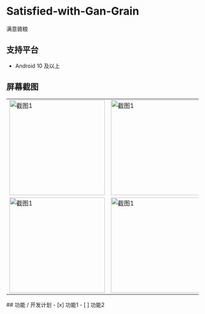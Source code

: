 # Satisfied-with-Gan-Grain
满意赣粮
## 支持平台
- Android 10 及以上
## 屏幕截图
<table>
  <tr>
    <td><img src="https://github.com/Mu-L/Kazumi/blob/main/static/screenshot/img_1.png" alt="截图1" width="250"/></td>
    <td><img src="https://github.com/Mu-L/Kazumi/blob/main/static/screenshot/img_1.png" alt="截图1" width="250"/></td>
    <td><img src="https://github.com/Mu-L/Kazumi/blob/main/static/screenshot/img_1.png" alt="截图1" width="250"/></td>
  </tr>
  <tr>
    <td><img src="https://github.com/Mu-L/Kazumi/blob/main/static/screenshot/img_1.png" alt="截图1" width="250"/></td>
    <td><img src="https://github.com/Mu-L/Kazumi/blob/main/static/screenshot/img_1.png" alt="截图1" width="250"/></td>
    <td><img src="https://github.com/Mu-L/Kazumi/blob/main/static/screenshot/img_1.png" alt="截图1" width="250"/></td>
  </tr>
</table>
## 功能 / 开发计划
- [x] 功能1
- [ ] 功能2

